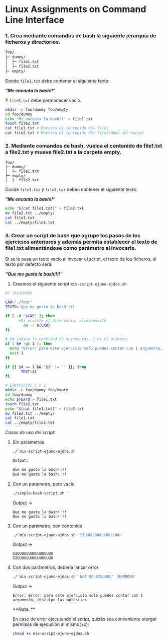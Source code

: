 # Linux Assignments on Command Line Interface

### 1. Crea mediante comandos de bash la siguiente jerarquía de ficheros y directorios.

```bash
foo/
├─ dummy/
│  ├─ file1.txt
│  ├─ file2.txt
├─ empty/
```

Donde `file1.txt` debe contener el siguiente texto:

**_"Me encanta la bash!!"_**


Y `file2.txt` debe permanecer vacío.

```bash
mkdir -p foo/dummy foo/empty
cd foo/dummy
echo 'Me encanta la bash!!' > file1.txt
touch file2.txt
cat file1.txt # Muestra el contenido del file1
cat file2.txt # Muestra el contenido del file2(debe ser vacío)
```

### 2. Mediante comandos de bash, vuelca el contenido de file1.txt a file2.txt y mueve file2.txt a la carpeta empty.


```
foo/
├─ dummy/
│  ├─ file1.txt
├─ empty/
│  ├─ file2.txt
```

Donde `file1.txt` y `file2.txt` deben contener el siguiente texto:

**_"Me encanta la bash!!"_**


```bash
echo "$(cat file1.txt)" > file2.txt
mv file2.txt ../empty/
cat file1.txt
cat ../empty/file2.txt
```

### 3. Crear un script de bash que agrupe los pasos de los ejercicios anteriores y además permita establecer el texto de file1.txt alimentándose como parámetro al invocarlo.

Si se le pasa un texto vacío al invocar el script, el texto de los ficheros, el texto por defecto será:  

**_"Que me gusta la bash!!!!"_**


1. Creamos el siguiente script `mix-script-ejuno-ejdos.sh`
```bash
#! /bin/bash

CAR="./foo/"
TEXTO='Que me gusta la bash!!!!'

if [ -d "$CAR" ]; then
	  #Si ecsiste el directorio, eliminemoslo
	    rm -r ${CAR}
fi

# $# indica la cantidad de argumentos, 1 es el primero.
if [ $# -gt 1 ]; then
  echo "Error: para este ejercicio solo puedes contar con 1 argumento, disculpe las molestias."
  exit 1
fi

if [[ $# == 1 && "$1" != '' ]]; then
	   TEXT=$1
fi

# Ejercicios 1 y 2
mkdir -p foo/dummy foo/empty
cd foo/dummy
echo $TEXTO > file1.txt
touch file2.txt
echo "$(cat file1.txt)" > file2.txt
mv file2.txt ../empty/
cat file1.txt
cat ../empty/file2.txt
```

_Casos de uso del script_:

   1. Sin parámetros
      ```bash
      ./`mix-script-ejuno-ejdos.sh
      
      Output:
      
      Que me gusta la bash!!!!
      Que me gusta la bash!!!!
      ```


   2. Con un parámetro, pero vacío

        ```bash
        ./simple-bash-script.sh ''
        ```
        Output ->
        ```
        Que me gusta la bash!!!!
        Que me gusta la bash!!!!
        ```

   3. Con un parámetro, con contenido
        ```bash
        ./`mix-script-ejuno-ejdos.sh 'SIUUUUUUUUUUUUUUUU'
        ```
        Output ->
        ```
        SIUUUUUUUUUUUUUUUU
        SIUUUUUUUUUUUUUUUU
        ```
   4. Con dos parámetros, debería lanzar error
        ```bash
        ./`mix-script-ejuno-ejdos.sh 'NOT SO SIUUUUU' 'BOMBONA'
        ```
        Output ->
        ```
        Error: Error: para este ejercicio solo puedes contar con 1 argumento, disculpe las molestias.
        ```

        **Nota: **

        En caso de error ejecutando el script, quizás sea conveniente otorgar permisos de ejecución al mismo(+x):
        ```bash
        chmod +x mix-script-ejuno-ejdos.sh
        ```